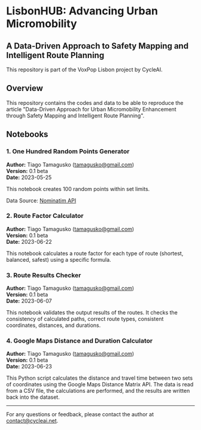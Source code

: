 # LisbonHUB: Advancing Urban Micromobility

## A Data-Driven Approach to Safety Mapping and Intelligent Route Planning

This repository is part of the VoxPop Lisbon project by CycleAI.

## Overview

This repository contains the codes and data to be able to reproduce the article "Data-Driven Approach for Urban Micromobility Enhancement through Safety Mapping and Intelligent Route Planning".

## Notebooks

### 1. One Hundred Random Points Generator

**Author:** Tiago Tamagusko (<tamagusko@gmail.com>)  
**Version:** 0.1 beta  
**Date:** 2023-05-25  

This notebook creates 100 random points within set limits.

Data Source: [Nominatim API](https://nominatim.openstreetmap.org/search.php?q=Lisbon+Portugal&polygon_geojson=1&format=json)  

### 2. Route Factor Calculator

**Author:** Tiago Tamagusko (<tamagusko@gmail.com>)  
**Version:** 0.1 beta  
**Date:** 2023-06-22  

This notebook calculates a route factor for each type of route (shortest, balanced, safest) using a specific formula.

### 3. Route Results Checker

**Author:** Tiago Tamagusko (<tamagusko@gmail.com>)  
**Version:** 0.1 beta  
**Date:** 2023-06-07  

This notebook validates the output results of the routes. It checks the consistency of calculated paths, correct route types, consistent coordinates, distances, and durations.

### 4. Google Maps Distance and Duration Calculator

**Author:** Tiago Tamagusko (<tamagusko@gmail.com>)  
**Version:** 0.1 beta  
**Date:** 2023-06-23  

This Python script calculates the distance and travel time between two sets of coordinates using the Google Maps Distance Matrix API. The data is read from a CSV file, the calculations are performed, and the results are written back into the dataset.

---

For any questions or feedback, please contact the author at <contact@cycleai.net>.
